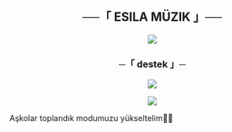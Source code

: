 <h2 align="center">
    ──「 ESILA MÜZIK 」──
</h2>

<p align="center">
  <img src="https://envs.sh/SGJ.jpg">
</p>



<h3 align="center">
    ─「 destek 」─
</h3>

<p align="center">
<a href="https://telegram.me/sorundestekk"><img src="https://img.shields.io/badge/-Support%20Group-blue.svg?style=for-the-badge&logo=Telegram"></a>
</p>

<p align="center">
<a href="https://t.me/debubluman"><img src="(https://https://envs.sh/SGJ.jpg)"></a>
</p>

Aşkolar toplandık modumuzu yükseltelim💅🏻
